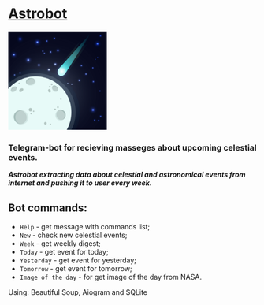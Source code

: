 # [Astrobot](https://t.me/astroadventurebot)

<img src="astro_bot_logo.jpg" width="200" height="200" >

### Telegram-bot for recieving masseges about upcoming celestial events.
***Astrobot extracting data about celestial and astronomical events from
internet and pushing it to user every week.***

## Bot commands:
- `Help` - get message with commands list;
- `New` - check new celestial events;
- `Week` - get weekly digest;
- `Today` - get event for today;
- `Yesterday` - get event for yesterday;
- `Tomorrow` - get event for tomorrow;
- `Image of the day` - for get image of the day from NASA.


Using: Beautiful Soup, Aiogram and SQLite
